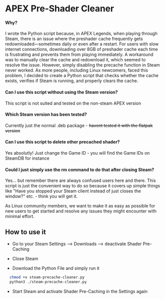 
# APEX Pre-Shader Cleaner






#### Why?

I wrote the Python script because, in APEX Legends, when playing through Steam, there is an issue where the preshader cache frequently gets redownloaded—sometimes daily or even after a restart. For users with slow internet connections, downloading over 8GB of preshader cache each time is frustrating and prevents them from playing immediately. A workaround was to manually clear the cache and redownload it, which seemed to resolve the issue. However, simply disabling the precache function in Steam never worked. As more people, including Linux newcomers, faced this problem, I decided to create a Python script that checks whether the cache exists, verifies if Steam is running, and properly clears the cache.

#### Can I use this script without using the Steam version?

This script is not suited and tested on the non-steam APEX version


#### Which Steam version has been tested?

Currently just the normal .deb package - ~~havent tested it with the flatpak version~~

#### Can I use this script to delete other precached shader?

Yes absolutly! Just change the Game ID - you will find the Game IDs on SteamDB for instance

#### Could I just simply use the rm command to do that after closing Steam?

Yes... but remember there are always confused users here and there. This script is just the convenient way to do so because it covers up simple things like "Have you stopped your Steam client instead of just closes the window?" etc. - think you will get it.

As Linux community members, we want to make it as easy as possible for new users to get started and resolve any issues they might encounter with minimal effort.




## How to use it

- Go to your Steam Settings --> Downloads --> deactivate Shader Pre-Caching

- Close Steam

- Download the Python File and simply run it

```bash
  chmod +x steam-precache-cleaner.py
  python3 ./steam-precache-cleaner.py
```


- Start Steam and activate Shader Pre-Caching in the Settings again
